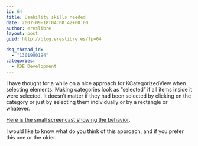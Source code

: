 ```yaml
---
id: 64
title: Usability skills needed
date: 2007-09-18T04:08:42+00:00
author: ereslibre
layout: post
guid: http://blog.ereslibre.es/?p=64

dsq_thread_id:
  - "1301900194"
categories:
  - KDE Development
---
```

I have thought for a while on a nice approach for KCategorizedView when selecting elements. Making categories look as &#8220;selected&#8221; if all items inside it were selected. It doesn&#8217;t matter if they had been selected by clicking on the category or just by selecting them individually or by a rectangle or whatever.

[Here is the small screencast showing the behavior](http://media.ereslibre.es/2007/09/categoriesSelected.ogg).

I would like to know what do you think of this approach, and if you prefer this one or the older.
